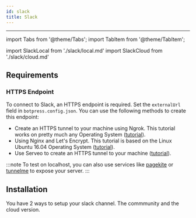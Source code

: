 ```yaml
---
id: slack
title: Slack
---
```


---

import Tabs from '@theme/Tabs';
import TabItem from '@theme/TabItem';

import SlackLocal from './slack/local.md'
import SlackCloud from './slack/cloud.md'

## Requirements

### HTTPS Endpoint

To connect to Slack, an HTTPS endpoint is required. Set the `externalUrl` field in `botpress.config.json`. You can use the following methods to create this endpoint:

- Create an HTTPS tunnel to your machine using Ngrok. This tutorial works on pretty much any Operating System ([tutorial](https://api.slack.com/tutorials/tunneling-with-ngrok)).
- Using Nginx and Let's Encrypt. This tutorial is based on the Linux Ubuntu 16.04 Operating System ([tutorial](https://www.digitalocean.com/community/tutorials/how-to-secure-nginx-with-let-s-encrypt-on-ubuntu-16-04)).
- Use Serveo to create an HTTPS tunnel to your machine ([tutorial](https://medium.com/automationmaster/how-to-forward-my-local-port-to-public-using-serveo-4979f352a3bf)).

:::note
To test on localhost, you can also use services like [pagekite](https://pagekite.net/) or [tunnelme](https://localtunnel.github.io/www/) to expose your server.
:::

## Installation

You have 2 ways to setup your slack channel. The commmunity and the cloud version.

  <Tabs>
  <TabItem value="community" label="Local deployment" default>
  <SlackLocal/>
  </TabItem>
  <TabItem value="cloud" label="Botpress Cloud (beta)">
  <SlackCloud/>
  </TabItem>
  </Tabs>
